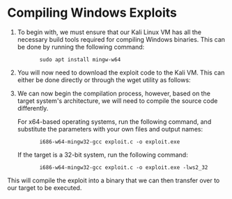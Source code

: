 # Compiling Windows Exploits

1. To begin with, we must ensure that our Kali Linux VM has all the necessary build
tools required for compiling Windows binaries. This can be done by running the
following command:
    
    ```
           sudo apt install mingw-w64
    
    ```
    
2. You will now need to download the exploit code to the Kali VM. This can either be
done directly or through the wget utility as follows:
3. We can now begin the compilation process, however, based on the target system's
architecture, we will need to compile the source code differently.
    
    For x64-based operating systems, run the following command, and substitute the
    parameters with your own files and output names:
    
    ```
           i686-w64-mingw32-gcc exploit.c -o exploit.exe
    
    ```
    
    If the target is a 32-bit system, run the following command:
    
    ```
           i686-w64-mingw32-gcc exploit.c -o exploit.exe -lws2_32
    
    ```
    

This will compile the exploit into a binary that we can then transfer over to our target to
be executed.
